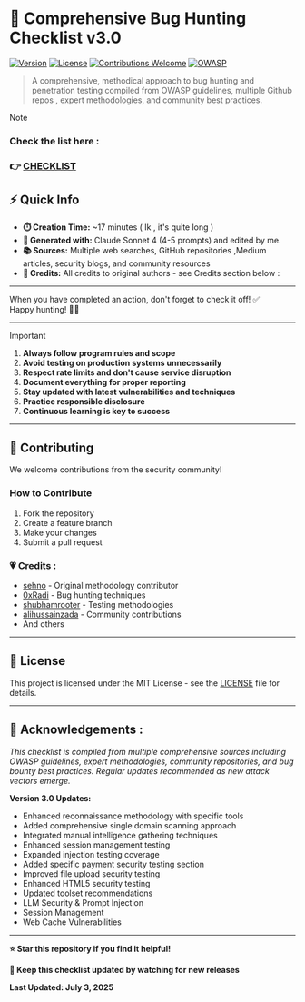 # 🐛 Comprehensive Bug Hunting Checklist v3.0

[![Version](https://img.shields.io/badge/version-2.0-blue.svg)](https://github.com/yourusername/bug-hunting-checklist)
[![License](https://img.shields.io/badge/license-MIT-green.svg)](LICENSE)
[![Contributions Welcome](https://img.shields.io/badge/contributions-welcome-brightgreen.svg)](CONTRIBUTING.md)
[![OWASP](https://img.shields.io/badge/OWASP-compliant-red.svg)](https://owasp.org/www-project-web-security-testing-guide/)

> A comprehensive, methodical approach to bug hunting and penetration testing compiled from OWASP guidelines, multiple Github repos , expert methodologies, and community best practices.

> [!NOTE]
> ### Check the list here :
> ### 👉 [CHECKLIST](https://github.com/gigachad80/Checklist/blob/main/CHECKLIST.md)


## ⚡ Quick Info

- **⏱️ Creation Time:** ~17 minutes ( Ik , it's quite long )
- **🤖 Generated with:** Claude Sonnet 4 (4-5 prompts) and edited by me.
- **📚 Sources:** Multiple web searches, GitHub repositories ,Medium articles, security blogs, and community resources  
- **👥 Credits:** All credits to original authors - see Credits section below :

---

When you have completed an action, don't forget to check it off! ✅  
Happy hunting! 🎯🎯

---
> [!IMPORTANT]
> 1. **Always follow program rules and scope**
> 2. **Avoid testing on production systems unnecessarily**
> 3. **Respect rate limits and don't cause service disruption**
> 4. **Document everything for proper reporting**
> 5. **Stay updated with latest vulnerabilities and techniques**
> 6. **Practice responsible disclosure**
> 7. **Continuous learning is key to success**

---

## 🤝 Contributing

We welcome contributions from the security community!

### How to Contribute
1. Fork the repository
2. Create a feature branch
3. Make your changes
4. Submit a pull request

### 💗 Credits : 
- [sehno](https://github.com/sehno) - Original methodology contributor
- [0xRadi](https://github.com/0xRadi) - Bug hunting techniques
- [shubhamrooter](https://github.com/shubhamrooter) - Testing methodologies
- [alihussainzada](https://github.com/alihussainzada) - Community contributions
- And others

---

## 📜 License

This project is licensed under the MIT License - see the [LICENSE](LICENSE) file for details.

---

## 🙏  Acknowledgements :

*This checklist is compiled from multiple comprehensive sources including OWASP guidelines, expert methodologies, community repositories, and bug bounty best practices. Regular updates recommended as new attack vectors emerge.*

**Version 3.0 Updates:**
- Enhanced reconnaissance methodology with specific tools
- Added comprehensive single domain scanning approach
- Integrated manual intelligence gathering techniques
- Enhanced session management testing
- Expanded injection testing coverage
- Added specific payment security testing section
- Improved file upload security testing
- Enhanced HTML5 security testing
- Updated toolset recommendations
- LLM Security & Prompt Injection 
- Session Management 
- Web Cache Vulnerabilities 

---

**⭐ Star this repository if you find it helpful!**

**🔄 Keep this checklist updated by watching for new releases**

**Last Updated: July 3, 2025**